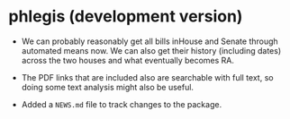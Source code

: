 # phlegis (development version)

-   We can probably reasonably get all bills inHouse and Senate through
    automated means now. We can also get their history (including dates) across
    the two houses and what eventually becomes RA.

-   The PDF links that are included also are searchable with full text, so doing
    some text analysis might also be useful.

-   Added a `NEWS.md` file to track changes to the package.
